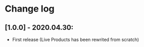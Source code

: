 # Change log

## [1.0.0] - 2020.04.30:
- First release (Live Products has been rewrited from scratch)
